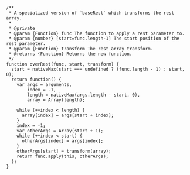 

    /**
     * A specialized version of `baseRest` which transforms the rest array.
     *
     * @private
     * @param {Function} func The function to apply a rest parameter to.
     * @param {number} [start=func.length-1] The start position of the rest parameter.
     * @param {Function} transform The rest array transform.
     * @returns {Function} Returns the new function.
     */
    function overRest(func, start, transform) {
      start = nativeMax(start === undefined ? (func.length - 1) : start, 0);
      return function() {
        var args = arguments,
            index = -1,
            length = nativeMax(args.length - start, 0),
            array = Array(length);

        while (++index < length) {
          array[index] = args[start + index];
        }
        index = -1;
        var otherArgs = Array(start + 1);
        while (++index < start) {
          otherArgs[index] = args[index];
        }
        otherArgs[start] = transform(array);
        return func.apply(this, otherArgs);
      };
    }
